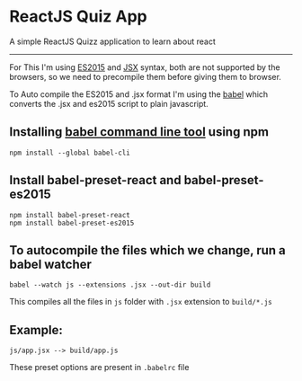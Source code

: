 # ReactJS Quiz App
A simple ReactJS Quizz application to learn about react

-------

For This I'm using [ES2015][1] and [JSX][2] syntax, both are not supported by the browsers, so we need to precompile them before giving them to browser.

To Auto compile the ES2015 and .jsx format I'm using the [babel][3] which converts the .jsx and es2015 script to plain javascript.

## Installing [babel command line tool][4] using npm
    npm install --global babel-cli
## Install babel-preset-react and babel-preset-es2015
    npm install babel-preset-react
    npm install babel-preset-es2015

## To autocompile the files which we change, run a babel watcher
    babel --watch js --extensions .jsx --out-dir build
  This compiles all the files in ```js``` folder with ```.jsx``` extension to ```build/*.js```
## Example:
    js/app.jsx --> build/app.js
These preset options are present in ```.babelrc``` file

[1]: https://babeljs.io/docs/learn-es2015/
[2]: https://facebook.github.io/react/docs/jsx-in-depth.html
[3]: http://babeljs.io/
[4]: http://babeljs.io/docs/usage/cli/
